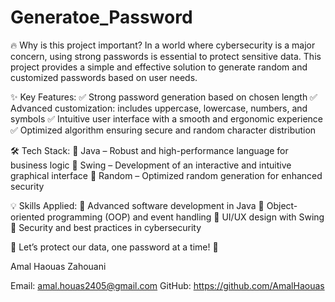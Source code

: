 # Generatoe_Password
🔥 Why is this project important?
In a world where cybersecurity is a major concern, using strong passwords is essential to protect sensitive data. This project provides a simple and effective solution to generate random and customized passwords based on user needs.

✨ Key Features:
✅ Strong password generation based on chosen length
✅ Advanced customization: includes uppercase, lowercase, numbers, and symbols
✅ Intuitive user interface with a smooth and ergonomic experience
✅ Optimized algorithm ensuring secure and random character distribution

🛠 Tech Stack:
🚀 Java – Robust and high-performance language for business logic
🎨 Swing – Development of an interactive and intuitive graphical interface
🎲 Random – Optimized random generation for enhanced security

💡 Skills Applied:
🔹 Advanced software development in Java
🔹 Object-oriented programming (OOP) and event handling
🔹 UI/UX design with Swing
🔹 Security and best practices in cybersecurity

🔐 Let’s protect our data, one password at a time! 🔐

Amal Haouas Zahouani

Email: amal.houas2405@gmail.com GitHub: https://github.com/AmalHaouas
